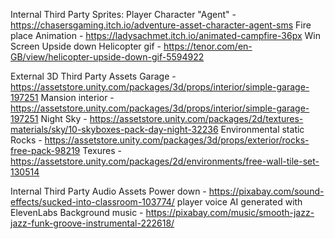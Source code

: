 Internal Third Party Sprites:
Player Character "Agent" - https://chasersgaming.itch.io/adventure-asset-character-agent-sms
Fire place Animation - https://ladysachmet.itch.io/animated-campfire-36px
Win Screen Upside down Helicopter gif - https://tenor.com/en-GB/view/helicopter-upside-down-gif-5594922

External 3D Third Party Assets
Garage - https://assetstore.unity.com/packages/3d/props/interior/simple-garage-197251
Mansion interior - https://assetstore.unity.com/packages/3d/props/interior/simple-garage-197251
Night Sky - https://assetstore.unity.com/packages/2d/textures-materials/sky/10-skyboxes-pack-day-night-32236
Environmental static Rocks - https://assetstore.unity.com/packages/3d/props/exterior/rocks-free-pack-98219
Texures - https://assetstore.unity.com/packages/2d/environments/free-wall-tile-set-130514

Internal Third Party Audio Assets
Power down - https://pixabay.com/sound-effects/sucked-into-classroom-103774/
player voice AI generated with ElevenLabs
Background music - https://pixabay.com/music/smooth-jazz-jazz-funk-groove-instrumental-222618/
